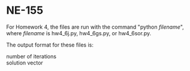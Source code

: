 # NE-155
For Homework 4, the files are run with the command "python *filename*", where *filename* is hw4_6j.py,
hw4\_6gs.py, or hw4\_6sor.py.

The output format for these files is:

number of iterations  
solution vector
